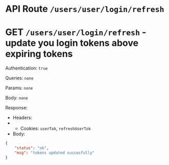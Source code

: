 # API Route `/users/user/login/refresh`

# GET `/users/user/login/refresh` - update you login tokens above expiring tokens

Authentication: `true`

Queries: `none`

Params: `none`

Body: `none`

Response: 
- Headers:
- - Cookies: `userTok`, `refreshUserTok`
- Body: 
```json
{
	"status": "ok",
	"msg": "tokens updated succesfully"
}
```